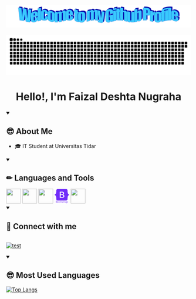 <div align="center">
  <img src="https://github.com/fzlfade/fzlfade/blob/main/resources/img/welcome.png?raw=true" style="max-width: 100%;" alt="Welcome to my Github Profile" />
  <br>
  <br>
  <img src="https://github.com/fzlfade/fzlfade/blob/main/resources/img/grid-snake.svg"
       alt="snake" /></a>
</div>
<h1 align="center">Hello!, I'm Faizal Deshta Nugraha</h1>

<details open>
    <summary><h2> 😎 About Me </h2></summary>
    <ul>
        <li>🎓 IT Student at Universitas Tidar</li>
    </ul>
</details>
<details open>
    <summary><h2 align="left"> ✏ Languages and Tools</h2></summary> 
  <a href="https://reactjs.org"><img src="https://cdn.jsdelivr.net/gh/devicons/devicon/icons/react/react-original.svg" width="40" height="40"/></a> 
  <a href="https://laravel.com/"><img src="https://cdn.jsdelivr.net/gh/devicons/devicon@latest/icons/laravel/laravel-line.svg" width="40" height="40" /></a> 
  <a href="https://git-scm.com/"><img src="https://cdn.jsdelivr.net/gh/devicons/devicon/icons/git/git-plain.svg" width="40" height="40"/></a> 
  <a href="https://getbootstrap.com" target="_blank"><img src="https://raw.githubusercontent.com/devicons/devicon/master/icons/bootstrap/bootstrap-plain-wordmark.svg"     alt="bootstrap" width="40" height="40"/></a> 
<a href="https://tailwindcss.com"><img src="https://img.jsdelivr.com/github.com/tailwindlabs.png" width="40" height="40"></a>
</details>

<details open>
<summary> <h2> 🔗 Connect with me <h2> </summary>

<a href="https://linkedin.com/in/test" target="blank"><img align="center" src="https://raw.githubusercontent.com/rahuldkjain/github-profile-readme-generator/master/src/images/icons/Social/linked-in-alt.svg" alt="test" height="30" width="40" /></a>

</details>

<details open>
    <summary><h2 align="left">😎 Most Used Languages</h2></summary>
    
[![Top Langs](https://github-readme-stats.vercel.app/api/top-langs/?username=fzlfade&layout=pie)](https://github.com/anuraghazra/github-readme-stats)
</details>
    

